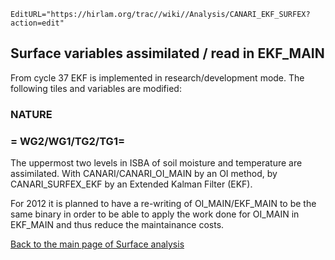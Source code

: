 ```@meta
EditURL="https://hirlam.org/trac//wiki//Analysis/CANARI_EKF_SURFEX?action=edit"
```
## Surface variables assimilated / read in EKF_MAIN

From cycle 37 EKF is implemented in research/development mode. The following tiles and variables are modified:

### NATURE
### = WG2/WG1/TG2/TG1=
The uppermost two levels in ISBA of soil moisture and temperature are assimilated. With CANARI/CANARI_OI_MAIN by an OI method, by CANARI_SURFEX_EKF by an Extended Kalman Filter (EKF).


For 2012 it is planned to have a re-writing of OI_MAIN/EKF_MAIN to be the same binary in order to be able to apply the work done for OI_MAIN in EKF_MAIN and thus reduce the maintainance costs.


[Back to the main page of Surface analysis](./Analysis/SurfaceAnalysis.md)

